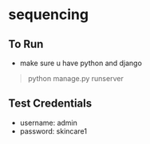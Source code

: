# sequencing

## To Run
- make sure u have python and django
> python manage.py runserver

## Test Credentials
- username: admin
- password: skincare1
